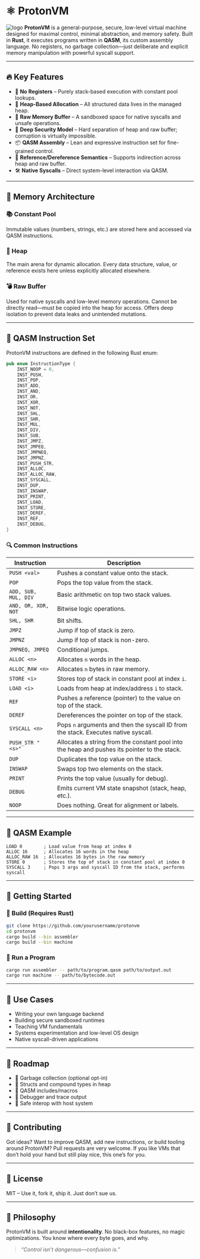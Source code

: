 # ⚛️ ProtonVM

![logo](https://github.com/ohayouarmaan/quark-vm-2/blob/main/logo.webp?raw=true)
**ProtonVM** is a general-purpose, secure, low-level virtual machine designed for maximal control, minimal abstraction, and memory safety. Built in **Rust**, it executes programs written in **QASM**, its custom assembly language. No registers, no garbage collection—just deliberate and explicit memory manipulation with powerful syscall support.

---

## 🔥 Key Features

- 🧠 **No Registers** – Purely stack-based execution with constant pool lookups.
- 💾 **Heap-Based Allocation** – All structured data lives in the managed heap.
- 🧊 **Raw Memory Buffer** – A sandboxed space for native syscalls and unsafe operations.
- 🔐 **Deep Security Model** – Hard separation of heap and raw buffer; corruption is virtually impossible.
- 📦 **QASM Assembly** – Lean and expressive instruction set for fine-grained control.
- 🧵 **Reference/Dereference Semantics** – Supports indirection across heap and raw buffer.
- 🛠️ **Native Syscalls** – Direct system-level interaction via QASM.

---

## 🧠 Memory Architecture

### 📚 Constant Pool

Immutable values (numbers, strings, etc.) are stored here and accessed via QASM instructions.

### 🧠 Heap

The main arena for dynamic allocation. Every data structure, value, or reference exists here unless explicitly allocated elsewhere.

### 💣 Raw Buffer

Used for native syscalls and low-level memory operations. Cannot be directly read—must be copied into the heap for access. Offers deep isolation to prevent data leaks and unintended mutations.

---

## 📖 QASM Instruction Set

ProtonVM instructions are defined in the following Rust enum:

```rust
pub enum InstructionType {
    INST_NOOP = 0,
    INST_PUSH,
    INST_POP,
    INST_ADD,
    INST_AND,
    INST_OR,
    INST_XOR,
    INST_NOT,
    INST_SHL,
    INST_SHR,
    INST_MUL,
    INST_DIV,
    INST_SUB,
    INST_JMPZ,
    INST_JMPEQ,
    INST_JMPNEQ,
    INST_JMPNZ,
    INST_PUSH_STR,
    INST_ALLOC,
    INST_ALLOC_RAW,
    INST_SYSCALL,
    INST_DUP,
    INST_INSWAP,
    INST_PRINT,
    INST_LOAD,
    INST_STORE,
    INST_DEREF,
    INST_REF,
    INST_DEBUG,
}
```

### 🔍 Common Instructions

| Instruction        | Description |
|--------------------|-------------|
| `PUSH <val>`       | Pushes a constant value onto the stack. |
| `POP`              | Pops the top value from the stack. |
| `ADD, SUB, MUL, DIV` | Basic arithmetic on top two stack values. |
| `AND, OR, XOR, NOT` | Bitwise logic operations. |
| `SHL, SHR`         | Bit shifts. |
| `JMPZ`             | Jump if top of stack is zero. |
| `JMPNZ`            | Jump if top of stack is non-zero. |
| `JMPNEQ, JMPEQ`    | Conditional jumps. |
| `ALLOC <n>`        | Allocates `n` words in the heap. |
| `ALLOC_RAW <n>`    | Allocates `n` bytes in raw memory. |
| `STORE <i>`        | Stores top of stack in constant pool at index `i`. |
| `LOAD <i>`         | Loads from heap at index/address `i` to stack. |
| `REF`              | Pushes a reference (pointer) to the value on top of the stack. |
| `DEREF`            | Dereferences the pointer on top of the stack. |
| `SYSCALL <n>`      | Pops `n` arguments and then the syscall ID from the stack. Executes native syscall. |
| `PUSH_STR "<s>"`     | Allocates a string from the constant pool into the heap and pushes its pointer to the stack. |
| `DUP`              | Duplicates the top value on the stack. |
| `INSWAP`           | Swaps top two elements on the stack. |
| `PRINT`            | Prints the top value (usually for debug). |
| `DEBUG`            | Emits current VM state snapshot (stack, heap, etc.). |
| `NOOP`             | Does nothing. Great for alignment or labels. |

---

## 🧾 QASM Example

```qasm
LOAD 0        ; Load value from heap at index 0
ALLOC 16      ; Allocates 16 words in the heap
ALLOC_RAW 16  ; Allocates 16 bytes in the raw memory
STORE 0       ; Stores the top of stack in constant pool at index 0
SYSCALL 3     ; Pops 3 args and syscall ID from the stack, performs syscall
```

---

## 🚀 Getting Started

### 🧰 Build (Requires Rust)

```bash
git clone https://github.com/yourusername/protonvm
cd protonvm
cargo build --bin assembler
cargo build --bin machine
```

### 🧪 Run a Program

```bash
cargo run assembler -- path/to/program.qasm path/to/output.out
cargo run machine -- path/to/bytecode.out
```

---

## 📌 Use Cases

- Writing your own language backend
- Building secure sandboxed runtimes
- Teaching VM fundamentals
- Systems experimentation and low-level OS design
- Native syscall-driven applications

---

## 🔮 Roadmap

- 🧼 Garbage collection (optional opt-in)
- 🧬 Structs and compound types in heap
- 📜 QASM includes/macros
- 🧪 Debugger and trace output
- 🧊 Safe interop with host system

---

## 🤝 Contributing

Got ideas? Want to improve QASM, add new instructions, or build tooling around ProtonVM? Pull requests are very welcome. If you like VMs that don’t hold your hand but still play nice, this one’s for you.

---

## 📜 License

MIT – Use it, fork it, ship it. Just don’t sue us.

---

## 🧘 Philosophy

ProtonVM is built around **intentionality**. No black-box features, no magic optimizations. You know where every byte goes, and why.

> _“Control isn’t dangerous—confusion is.”_


